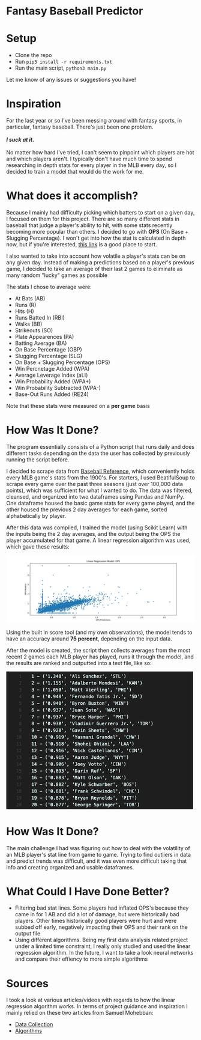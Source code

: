 # Fantasy Baseball Predictor

# Setup

- Clone the repo
- Run `pip3 install -r requirements.txt`
- Run the main script, `python3 main.py`

Let me know of any issues or suggestions you have!

# Inspiration

For the last year or so I've been messing around with fantasy sports, in particular, fantasy baseball. There's just been one problem. <br><br>
**_I suck at it._**
<br><br>
No matter how hard I've tried, I can't seem to pinpoint which players are hot and which players aren't. I typically don't have much time to spend researching in depth stats for every player in the MLB every day, so I decided to train a model that would do the work for me.

# What does it accomplish?

Because I mainly had difficulty picking which batters to start on a given day, I focused on them for this project. There are so many different stats in baseball that judge a player's ability to hit, with some stats recently becoming more popular than others. I decided to go with **OPS** (On Base + Slugging Percentage). I won't get into how the stat is calculated in depth now, but if you're interested, [this link](https://towardsdatascience.com/stats-for-baseball-fans-the-single-metric-for-offense-is-ops-fc568af5e87b) is a good place to start.

I also wanted to take into account how volatile a player's stats can be on any given day. Instead of making a predictions based on a player's previous game, I decided to take an average of their last 2 games to eliminate as many random "lucky" games as possible

The stats I chose to average were:

- At Bats (AB)
- Runs (R)
- Hits (H)
- Runs Batted In (RBI)
- Walks (BB)
- Strikeouts (SO)
- Plate Appearences (PA)
- Batting Average (BA)
- On Base Percentage (OBP)
- Slugging Percentage (SLG)
- On Base + Slugging Percentage (OPS)
- Win Percnetage Added (WPA)
- Average Leverage Index (aLI)
- Win Probability Added (WPA+)
- Win Probability Subtracted (WPA-)
- Base-Out Runs Added (RE24)

Note that these stats were measured on a **per game** basis

# How Was It Done?

The program essentially consists of a Python script that runs daily and does different tasks depending on the data the user has collected by previously running the script before.

I decided to scrape data from [Baseball Reference](https://www.baseball-reference.com), which conveniently holds every MLB game's stats from the 1900's. For starters, I used BeatifulSoup to scrape every game over the past three seasons (just over 100,000 data points), which was sufficient for what I wanted to do. The data was filtered, cleansed, and organized into two dataframes using Pandas and NumPy. One dataframe housed the basic game stats for every game played, and the other housed the previous 2 day averages for each game, sorted alphabetically by player.

After this data was compiled, I trained the model (using Scikit Learn) with the inputs being the 2 day averages, and the output being the OPS the player accumulated for that game. A linear regression algorithm was used, which gave these results:

![linear regression graph for OPS predicitons vs. results](assets/plot.png)

Using the built in score tool (and my own observations), the model tends to have an accuracy around **75 percent**, depending on the input data.

After the model is created, the script then collects averages from the most recent 2 games each MLB player has played, runs it through the model, and the results are ranked and outputted into a text file, like so:

![text file with OPS rankings](assets/sample_output.png)

# How Was It Done?

The main challenge I had was figuring out how to deal with the volatility of an MLB player's stat line from game to game. Trying to find outliers in data and predict trends was difficult, and it was even more difficult taking that info and creating organized and usable dataframes.

# What Could I Have Done Better?

- Filtering bad stat lines. Some players had inflated OPS's because they came in for 1 AB and did a lot of damage, but were historically bad players. Other times historically good players were hurt and were subbed off early, negatively impacting their OPS and their rank on the output file
- Using different algorithms. Being my first data analysis related project under a limited time constraint, I really only studied and used the linear regression algorithm. In the future, I want to take a look neural networks and compare their effiency to more simple algorithms

# Sources

I took a look at various articles/videos with regards to how the linear regression algorithm works. In terms of project guidance and inspiration I mainly relied on these two articles from Samuel Mohebban:

- [Data Collection](https://medium.com/@HeeebsInc/using-machine-learning-to-predict-daily-fantasy-basketball-scores-part-i-811de3c54a98)
- [Algorithms](https://medium.com/the-sports-scientist/using-ai-to-hack-your-fantasy-lineup-2fe022886769)
